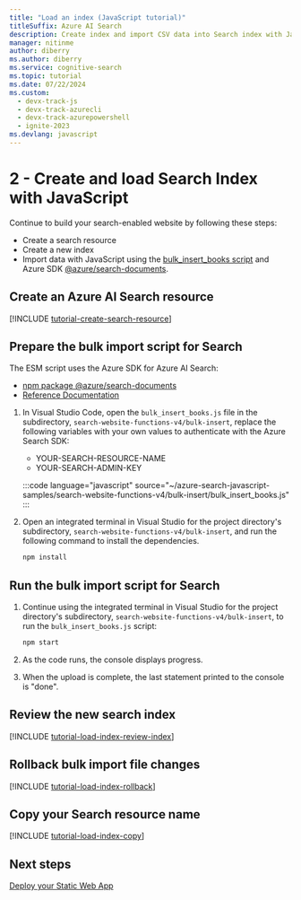 ```yaml
---
title: "Load an index (JavaScript tutorial)"
titleSuffix: Azure AI Search
description: Create index and import CSV data into Search index with JavaScript using the npm SDK @azure/search-documents.
manager: nitinme
author: diberry
ms.author: diberry
ms.service: cognitive-search
ms.topic: tutorial
ms.date: 07/22/2024
ms.custom:
  - devx-track-js
  - devx-track-azurecli
  - devx-track-azurepowershell
  - ignite-2023
ms.devlang: javascript
---
```


# 2 - Create and load Search Index with JavaScript

Continue to build your search-enabled website by following these steps:

* Create a search resource
* Create a new index
* Import data with JavaScript using the [bulk_insert_books script](https://github.com/Azure-Samples/azure-search-javascript-samples/blob/main/search-website-functions-v4/bulk-insert/bulk_insert_books.js) and Azure SDK [@azure/search-documents](https://www.npmjs.com/package/@azure/search-documents).

## Create an Azure AI Search resource

[!INCLUDE [tutorial-create-search-resource](includes/tutorial-add-search-website-create-search-resource.md)]

## Prepare the bulk import script for Search

The ESM script uses the Azure SDK for Azure AI Search:

* [npm package @azure/search-documents](https://www.npmjs.com/package/@azure/search-documents)
* [Reference Documentation](/javascript/api/overview/azure/search-documents-readme)

1. In Visual Studio Code, open the `bulk_insert_books.js` file in the subdirectory,  `search-website-functions-v4/bulk-insert`, replace the following variables with your own values to authenticate with the Azure Search SDK:

    * YOUR-SEARCH-RESOURCE-NAME
    * YOUR-SEARCH-ADMIN-KEY

    :::code language="javascript" source="~/azure-search-javascript-samples/search-website-functions-v4/bulk-insert/bulk_insert_books.js" :::

1. Open an integrated terminal in Visual Studio for the project directory's subdirectory, `search-website-functions-v4/bulk-insert`, and run the following command to install the dependencies. 

    ```bash
    npm install 
    ```

## Run the bulk import script for Search

1. Continue using the integrated terminal in Visual Studio for the project directory's subdirectory, `search-website-functions-v4/bulk-insert`, to run the `bulk_insert_books.js` script:

    ```javascript
    npm start
    ```

1. As the code runs, the console displays progress. 
1. When the upload is complete, the last statement printed to the console is "done".

## Review the new search index

[!INCLUDE [tutorial-load-index-review-index](includes/tutorial-add-search-website-load-index-review.md)]

## Rollback bulk import file changes

[!INCLUDE [tutorial-load-index-rollback](includes/tutorial-add-search-website-load-index-rollback-changes.md)]

## Copy your Search resource name

[!INCLUDE [tutorial-load-index-copy](includes/tutorial-add-search-website-load-index-copy-resource-name.md)]

## Next steps

[Deploy your Static Web App](tutorial-javascript-deploy-static-web-app.md)
